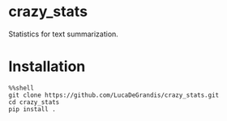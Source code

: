 # crazy_stats
Statistics for text summarization.

# Installation

```
%%shell
git clone https://github.com/LucaDeGrandis/crazy_stats.git
cd crazy_stats
pip install .
```
